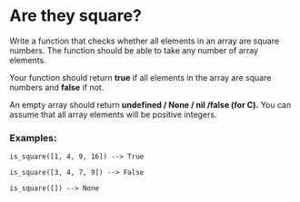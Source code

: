 # Are they square?

Write a function that checks whether all elements in an array are square numbers. The function should be able to take any number of array elements.

Your function should return __true__ if all elements in the array are square numbers and __false__ if not.

An empty array should return __undefined / None / nil /false (for C).__ You can assume that all array elements will be positive integers.

### Examples:
```
is_square([1, 4, 9, 16]) --> True

is_square([3, 4, 7, 9]) --> False

is_square([]) --> None
```
